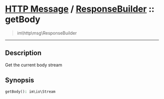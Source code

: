 # [HTTP Message](http.md) / [ResponseBuilder](http-ResponseBuilder.md) :: getBody
 > im\http\msg\ResponseBuilder
____

## Description
Get the current body stream

## Synopsis
```php
getBody(): im\io\Stream
```

